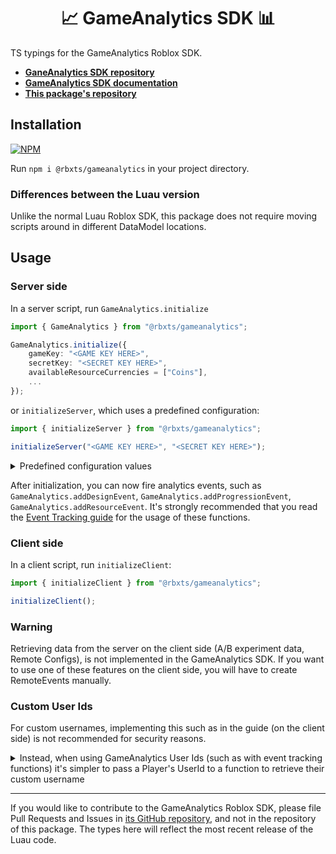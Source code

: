<h1 align="center">📈 GameAnalytics SDK 📊</h1>

TS typings for the GameAnalytics Roblox SDK.

- **[GaneAnalytics SDK repository](https://github.com/GameAnalytics/GA-SDK-ROBLOX/)**
- **[GameAnalytics SDK documentation](https://docs.gameanalytics.com/integrations/sdk/roblox)**
- **[This package's repository](https://github.com/tacheometry/rbxts-gameanalytics)**

<h2>Installation</h2>

[![NPM](https://nodei.co/npm/@rbxts/gameanalytics.png)](https://npmjs.org/package/@rbxts/gameanalytics)

Run `npm i @rbxts/gameanalytics` in your project directory.

<h3>Differences between the Luau version</h3>

Unlike the normal Luau Roblox SDK, this package does not require moving scripts around in different DataModel locations.

<h2>Usage</h2>

<h3>Server side</h3>

In a server script, run `GameAnalytics.initialize`

```ts
import { GameAnalytics } from "@rbxts/gameanalytics";

GameAnalytics.initialize({
	gameKey: "<GAME KEY HERE>",
	secretKey: "<SECRET KEY HERE>",
	availableResourceCurrencies = ["Coins"],
	...
});
```

or `initializeServer`, which uses a predefined configuration:

```ts
import { initializeServer } from "@rbxts/gameanalytics";

initializeServer("<GAME KEY HERE>", "<SECRET KEY HERE>");
```

<details>
<summary>Predefined configuration values</summary>

```ts
{
	build: "0.1",

	enableInfoLog: true,
	enableVerboseLog: true,

	// debug is enabled in Studio by default
	enableDebugLog: undefined,

	automaticSendBusinessEvents: true,
	reportErrors: true,

	availableCustomDimensions01: [],
	availableCustomDimensions02: [],
	availableCustomDimensions03: [],
	availableResourceCurrencies: [],
	availableResourceItemTypes: [],
	availableGamepasses: []
}
```

</details>

After initialization, you can now fire analytics events, such as `GameAnalytics.addDesignEvent`, `GameAnalytics.addProgressionEvent`, `GameAnalytics.addResourceEvent`. It's strongly recommended that you read the [Event Tracking guide](https://docs.gameanalytics.com/integrations/sdk/roblox/event-tracking) for the usage of these functions.

<h3>Client side</h3>

In a client script, run `initializeClient`:

```ts
import { initializeClient } from "@rbxts/gameanalytics";

initializeClient();
```

<h3>Warning</h3>

Retrieving data from the server on the client side (A/B experiment data, Remote Configs), is not implemented in the GameAnalytics SDK. If you want to use one of these features on the client side, you will have to create RemoteEvents manually.

<h3>Custom User Ids</h3>

For custom usernames, implementing this such as in the guide (on the client side) is not recommended for security reasons.

<details>
<summary>Instead, when using GameAnalytics User Ids (such as with event tracking functions) it's simpler to pass a Player's UserId to a function to retrieve their custom username</summary>

```ts
const getUsername = (player: Player) => {
  // don't actually use DisplayNames
  return player.DisplayName;
};

GameAnalytics.addDesignEvent(getUsername(player), {
  eventId: "testEvent",
});
```

</details>

---

If you would like to contribute to the GameAnalytics Roblox SDK, please file Pull Requests and Issues in [its GitHub repository](https://github.com/GameAnalytics/GA-SDK-ROBLOX/), and not in the repository of this package. The types here will reflect the most recent release of the Luau code.
